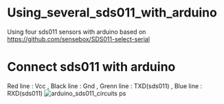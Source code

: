 # Using_several_sds011_with_arduino
Using four sds011 sensors with arduino based on https://github.com/sensebox/SDS011-select-serial

# Connect sds011 with arduino
Red line : Vcc , Black line : Gnd , Grenn line : TXD(sds011) , Blue line : RXD(sds011)
![arduino_sds011_circuits ps](https://user-images.githubusercontent.com/42115807/54341625-9c617600-467d-11e9-8250-38ff43135bee.png)




      
